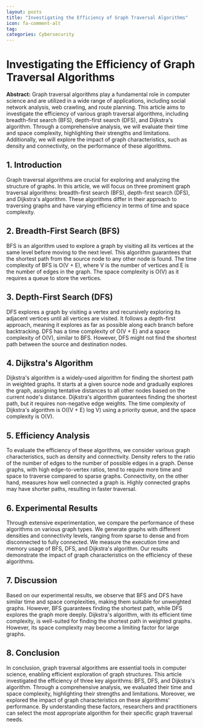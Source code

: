 ```yaml
---
layout: posts
title: "Investigating the Efficiency of Graph Traversal Algorithms"
icon: fa-comment-alt
tag:      
categories: Cybersecurity
---
```



# Investigating the Efficiency of Graph Traversal Algorithms

**Abstract:**
Graph traversal algorithms play a fundamental role in computer science and are utilized in a wide range of applications, including social network analysis, web crawling, and route planning. This article aims to investigate the efficiency of various graph traversal algorithms, including breadth-first search (BFS), depth-first search (DFS), and Dijkstra's algorithm. Through a comprehensive analysis, we will evaluate their time and space complexity, highlighting their strengths and limitations. Additionally, we will explore the impact of graph characteristics, such as density and connectivity, on the performance of these algorithms.

## 1. Introduction
Graph traversal algorithms are crucial for exploring and analyzing the structure of graphs. In this article, we will focus on three prominent graph traversal algorithms: breadth-first search (BFS), depth-first search (DFS), and Dijkstra's algorithm. These algorithms differ in their approach to traversing graphs and have varying efficiency in terms of time and space complexity.

## 2. Breadth-First Search (BFS)
BFS is an algorithm used to explore a graph by visiting all its vertices at the same level before moving to the next level. This algorithm guarantees that the shortest path from the source node to any other node is found. The time complexity of BFS is O(V + E), where V is the number of vertices and E is the number of edges in the graph. The space complexity is O(V) as it requires a queue to store the vertices.

## 3. Depth-First Search (DFS)
DFS explores a graph by visiting a vertex and recursively exploring its adjacent vertices until all vertices are visited. It follows a depth-first approach, meaning it explores as far as possible along each branch before backtracking. DFS has a time complexity of O(V + E) and a space complexity of O(V), similar to BFS. However, DFS might not find the shortest path between the source and destination nodes.

## 4. Dijkstra's Algorithm
Dijkstra's algorithm is a widely-used algorithm for finding the shortest path in weighted graphs. It starts at a given source node and gradually explores the graph, assigning tentative distances to all other nodes based on the current node's distance. Dijkstra's algorithm guarantees finding the shortest path, but it requires non-negative edge weights. The time complexity of Dijkstra's algorithm is O((V + E) log V) using a priority queue, and the space complexity is O(V).

## 5. Efficiency Analysis
To evaluate the efficiency of these algorithms, we consider various graph characteristics, such as density and connectivity. Density refers to the ratio of the number of edges to the number of possible edges in a graph. Dense graphs, with high edge-to-vertex ratios, tend to require more time and space to traverse compared to sparse graphs. Connectivity, on the other hand, measures how well connected a graph is. Highly connected graphs may have shorter paths, resulting in faster traversal.

## 6. Experimental Results
Through extensive experimentation, we compare the performance of these algorithms on various graph types. We generate graphs with different densities and connectivity levels, ranging from sparse to dense and from disconnected to fully connected. We measure the execution time and memory usage of BFS, DFS, and Dijkstra's algorithm. Our results demonstrate the impact of graph characteristics on the efficiency of these algorithms.

## 7. Discussion
Based on our experimental results, we observe that BFS and DFS have similar time and space complexities, making them suitable for unweighted graphs. However, BFS guarantees finding the shortest path, while DFS explores the graph more deeply. Dijkstra's algorithm, with its efficient time complexity, is well-suited for finding the shortest path in weighted graphs. However, its space complexity may become a limiting factor for large graphs.

## 8. Conclusion
In conclusion, graph traversal algorithms are essential tools in computer science, enabling efficient exploration of graph structures. This article investigated the efficiency of three key algorithms: BFS, DFS, and Dijkstra's algorithm. Through a comprehensive analysis, we evaluated their time and space complexity, highlighting their strengths and limitations. Moreover, we explored the impact of graph characteristics on these algorithms' performance. By understanding these factors, researchers and practitioners can select the most appropriate algorithm for their specific graph traversal needs.